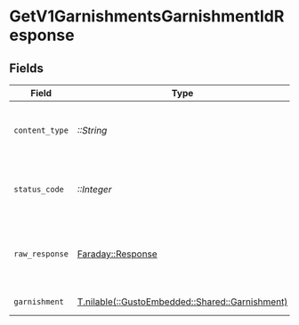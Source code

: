# GetV1GarnishmentsGarnishmentIdResponse


## Fields

| Field                                                                                 | Type                                                                                  | Required                                                                              | Description                                                                           |
| ------------------------------------------------------------------------------------- | ------------------------------------------------------------------------------------- | ------------------------------------------------------------------------------------- | ------------------------------------------------------------------------------------- |
| `content_type`                                                                        | *::String*                                                                            | :heavy_check_mark:                                                                    | HTTP response content type for this operation                                         |
| `status_code`                                                                         | *::Integer*                                                                           | :heavy_check_mark:                                                                    | HTTP response status code for this operation                                          |
| `raw_response`                                                                        | [Faraday::Response](https://www.rubydoc.info/gems/faraday/Faraday/Response)           | :heavy_check_mark:                                                                    | Raw HTTP response; suitable for custom response parsing                               |
| `garnishment`                                                                         | [T.nilable(::GustoEmbedded::Shared::Garnishment)](../../models/shared/garnishment.md) | :heavy_minus_sign:                                                                    | Example response                                                                      |